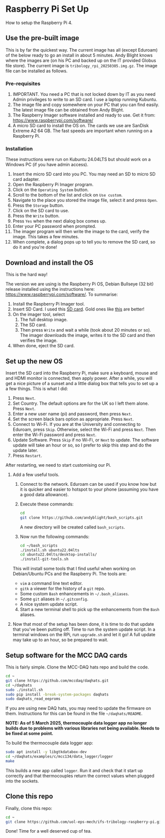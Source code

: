 # Raspberry Pi Set Up

How to setup the Raspberry Pi 4.

## Use the pre-built image

This is by far the quickest way.  The current image has all (except Eduroam) of the below ready to go an install in about 5 minutes.  Andy Blight knows where the images are (on his PC and backed up on the IT provided Globus file store).  The current image is `tribology_rpi_20250305.img.gz`.  The image file can be installed as follows.

### Pre-requisites

1. IMPORTANT. You need a PC that is not locked down by IT as you need Admin privileges to write to an SD card.  I use a laptop running Kubuntu.
2. The image file and copy somewhere on your PC that you can find easily.  The latest image file can be obtained from Andy Blight.
3. The Raspberry Imager software installed and ready to use.  Get it from: <https://www.raspberrypi.com/software/>
4. A micro SD card to install the OS on. The cards we use are SanDisk Extreme A2 64 GB.  The fast speeds are important when running on a Raspberry Pi.

### Installation

These instructions were run on Kubuntu 24.04LTS but should work on a Windows PC (if you have admin access).

1. Insert the micro SD card into you PC.  You may need an SD to micro SD card adapter.
2. Open the Raspberry Pi Imager program.
3. Click on the `Operating System` button.
4. Scroll to the bottom of the list and click on `Use custom`.
5. Navigate to the place you stored the image file, select it and press `Open`.
6. Press the `Storage` button.
7. Click on the SD card to use.
8. Press the `Write` button.
9. Press `Yes` when the next dialog box comes up.
10. Enter your PC password when prompted.
11. The imager program will then write the image to the card, verify the image.  This takes a few minutes.
12. When complete, a dialog pops up to tell you to remove the SD card, so do it and you're done!

## Download and install the OS

This is the hard way!

The version we are using is the Raspberry Pi OS, Debian Bullseye (32 bit) release installed using the instructions here: <https://www.raspberrypi.com/software/>. To summarise:

1. Install the Raspberry Pi Imager tool.
2. Insert SD Card.  I used this [SD card](https://www.amazon.co.uk/SanDisk-microSDHC-Adapter-Performance-SDSQUA4-032G-GN6MA/dp/B08GY9NYRM/).  Gold ones like [this](https://www.amazon.co.uk/SanDisk-Extreme-microSDHC-Adapter-Performance/dp/B06XWMQ81P/) are better!
3. On the imager tool, select
   1. The full desktop image.
   2. The SD card.
   3. Then press `Write` and wait a while (took about 20 minutes or so).  The imager downloads the image, writes it to the SD card and then verifies the image.
4. When done, eject the SD card.

## Set up the new OS

Insert the SD card into the Raspberry Pi, make sure a keyboard, mouse and and HDMI monitor is connected, then apply power.  After a while, you will get a nice picture of a sunset and a little dialog box that tells you to set up a a few things.  This is what I did:

1. Press `Next`.
2. Set Country.  The default options are for the UK so I left them alone. Press `Next`.
3. Enter a new user name (pi) and password, then press `Next`.
4. Set the screen black bars option as appropriate. Press `Next`.
5. Connect to Wi-Fi.  If you are at the University and connecting to Eduroam, press `Skip`.  Otherwise, select the Wi-Fi and press `Next`.  Then enter the Wi-Fi password and press `Next`.
6. Update Software.  Press `Skip` if no Wi-Fi, or `Next` to update.  The software update will take an hour or so, so I prefer to skip this step and do the update later.
7. Press `Restart`.

After restarting, we need to start customising our Pi.

1. Add a few useful tools.
   1. Connect to the network.  Eduroam can be used if you know how but it is quicker and easier to hotspot to your phone (assuming you have a good data allowance).
   2. Execute these commands:

       ```bash
       cd
       git clone https://github.com/andyblight/bash_scripts.git
       ```

       A new directory will be created called `bash_scripts`.
   3. Now run the following commands:

       ```bash
       cd ~/bash_scripts
       ./install.sh ubuntu22.04lts
       cd ubuntu22.04lts/desktop-installs/
       ./install-git-tools.sh
       ```

     This will install some tools that I find useful when working on Debian/Ubuntu PCs and the Raspberry Pi.  The tools are:

     * `vim` a command line text editor.
     * `gitk` a viewer for the history of a `git` repo.
     * Some custom `Bash` enhancements in `~/.bash_aliases`.
     * Some `git` aliases in `~/.gitconfig`.
     * A nice system update script.
   4. Start a new terminal shell to pick up the enhancements from the `Bash` aliases.

2. Now that most of the setup has been done, it is time to do that update that you've been putting off.  Time to run the system update script.  In a terminal windows on the RPi, run `upgrade.sh` and let it go!  A full update may take up to an hour, so be prepared to wait.

## Setup software for the MCC DAQ cards

This is fairly simple.  Clone the MCC-DAQ hats repo and build the code.

```bash
cd ~
git clone https://github.com/mccdaq/daqhats.git
cd ~/daqhats
sudo ./install.sh
sudo pip install -break-system-packages daqhats
sudo daqhats_read_eeproms
```

If you are using new DAQ hats, you may need to update the firmware on them.  Instructions for this can be found in the file `~/daqhats/README`.

__NOTE: As of 5 March 2025, thermocouple data logger app no longer builds due to problems with various libraries not being available.  Needs to be fixed at some point.__

To build the thermocouple data logger app:

```bash
sudo apt install -y libgtkdatabox-dev
cd ~/daqhats/examples/c/mcc134/data_logger/logger
make
```

This builds a new app called `logger`.  Run it and check that it start up correctly and that thermocouples return the correct values when plugged into the sockets.

## Clone this repo

Finally, clone this repo:

```bash
cd ~
git clone https://github.com/uol-eps-mech/ifs-tribology-raspberry-pi.git
```

Done! Time for a well deserved cup of tea.
